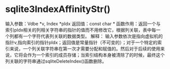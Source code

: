 # sqlite3IndexAffinityStr()
输入参数：Vdbe *v, Index *pIdx
返回值：const char *
函数作用：返回一个与索引pIdx相关的列相关字符串的指针的值而不用修改它，根据列关联，表中每一个列都有一个字符代表列关联的数据类型。
解释：
输入参数依次是指向虚拟机的指针v,指向索引的指针pIdx；返回值是常量指针（不可变的）；对于一个特定的索引来说，一个列关联字符串在第一次才需要分配和赋值的。然后对于后续的使用来说，它将会作为一个索引的成员存储；当索引结构本身被清除了的时候，最终这个列关联的字符串通过sqliteDeleteIndex()函数删除。
